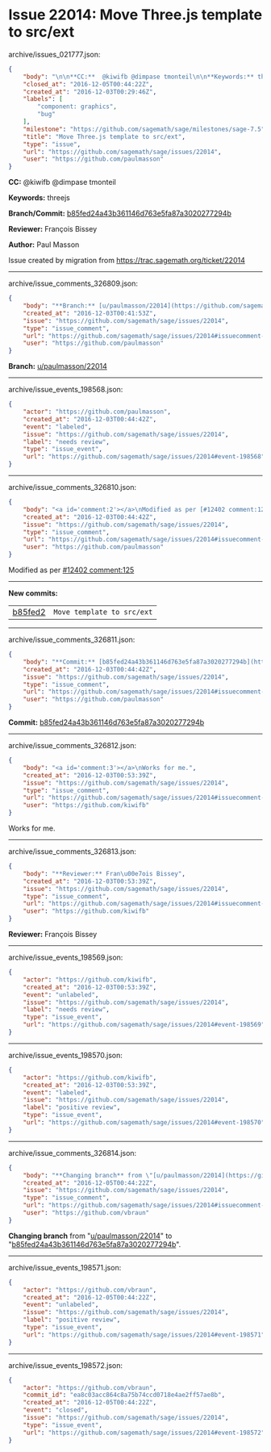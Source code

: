 # Issue 22014: Move Three.js template to src/ext

archive/issues_021777.json:
```json
{
    "body": "\n\n**CC:**  @kiwifb @dimpase tmonteil\n\n**Keywords:** threejs\n\n**Branch/Commit:** [b85fed24a43b361146d763e5fa87a3020277294b](https://github.com/sagemath/sagetrac-mirror/commit/b85fed24a43b361146d763e5fa87a3020277294b)\n\n**Reviewer:** Fran\u00e7ois Bissey\n\n**Author:** Paul Masson\n\nIssue created by migration from https://trac.sagemath.org/ticket/22014\n\n",
    "closed_at": "2016-12-05T00:44:22Z",
    "created_at": "2016-12-03T00:29:46Z",
    "labels": [
        "component: graphics",
        "bug"
    ],
    "milestone": "https://github.com/sagemath/sage/milestones/sage-7.5",
    "title": "Move Three.js template to src/ext",
    "type": "issue",
    "url": "https://github.com/sagemath/sage/issues/22014",
    "user": "https://github.com/paulmasson"
}
```


**CC:**  @kiwifb @dimpase tmonteil

**Keywords:** threejs

**Branch/Commit:** [b85fed24a43b361146d763e5fa87a3020277294b](https://github.com/sagemath/sagetrac-mirror/commit/b85fed24a43b361146d763e5fa87a3020277294b)

**Reviewer:** François Bissey

**Author:** Paul Masson

Issue created by migration from https://trac.sagemath.org/ticket/22014





---

archive/issue_comments_326809.json:
```json
{
    "body": "**Branch:** [u/paulmasson/22014](https://github.com/sagemath/sagetrac-mirror/tree/u/paulmasson/22014)",
    "created_at": "2016-12-03T00:41:53Z",
    "issue": "https://github.com/sagemath/sage/issues/22014",
    "type": "issue_comment",
    "url": "https://github.com/sagemath/sage/issues/22014#issuecomment-326809",
    "user": "https://github.com/paulmasson"
}
```

**Branch:** [u/paulmasson/22014](https://github.com/sagemath/sagetrac-mirror/tree/u/paulmasson/22014)



---

archive/issue_events_198568.json:
```json
{
    "actor": "https://github.com/paulmasson",
    "created_at": "2016-12-03T00:44:42Z",
    "event": "labeled",
    "issue": "https://github.com/sagemath/sage/issues/22014",
    "label": "needs review",
    "type": "issue_event",
    "url": "https://github.com/sagemath/sage/issues/22014#event-198568"
}
```



---

archive/issue_comments_326810.json:
```json
{
    "body": "<a id='comment:2'></a>\nModified as per [#12402 comment:125](https://github.com/sagemath/sage/issues/12402#comment:125)\n\n---\n**New commits:**\n<table><tr><td><a href=\"https://github.com/sagemath/sagetrac-mirror/commit/b85fed24a43b361146d763e5fa87a3020277294b\">b85fed2</a></td><td><code>Move template to src/ext</code></td></tr></table>\n",
    "created_at": "2016-12-03T00:44:42Z",
    "issue": "https://github.com/sagemath/sage/issues/22014",
    "type": "issue_comment",
    "url": "https://github.com/sagemath/sage/issues/22014#issuecomment-326810",
    "user": "https://github.com/paulmasson"
}
```

<a id='comment:2'></a>
Modified as per [#12402 comment:125](https://github.com/sagemath/sage/issues/12402#comment:125)

---
**New commits:**
<table><tr><td><a href="https://github.com/sagemath/sagetrac-mirror/commit/b85fed24a43b361146d763e5fa87a3020277294b">b85fed2</a></td><td><code>Move template to src/ext</code></td></tr></table>




---

archive/issue_comments_326811.json:
```json
{
    "body": "**Commit:** [b85fed24a43b361146d763e5fa87a3020277294b](https://github.com/sagemath/sagetrac-mirror/commit/b85fed24a43b361146d763e5fa87a3020277294b)",
    "created_at": "2016-12-03T00:44:42Z",
    "issue": "https://github.com/sagemath/sage/issues/22014",
    "type": "issue_comment",
    "url": "https://github.com/sagemath/sage/issues/22014#issuecomment-326811",
    "user": "https://github.com/paulmasson"
}
```

**Commit:** [b85fed24a43b361146d763e5fa87a3020277294b](https://github.com/sagemath/sagetrac-mirror/commit/b85fed24a43b361146d763e5fa87a3020277294b)



---

archive/issue_comments_326812.json:
```json
{
    "body": "<a id='comment:3'></a>\nWorks for me.",
    "created_at": "2016-12-03T00:53:39Z",
    "issue": "https://github.com/sagemath/sage/issues/22014",
    "type": "issue_comment",
    "url": "https://github.com/sagemath/sage/issues/22014#issuecomment-326812",
    "user": "https://github.com/kiwifb"
}
```

<a id='comment:3'></a>
Works for me.



---

archive/issue_comments_326813.json:
```json
{
    "body": "**Reviewer:** Fran\u00e7ois Bissey",
    "created_at": "2016-12-03T00:53:39Z",
    "issue": "https://github.com/sagemath/sage/issues/22014",
    "type": "issue_comment",
    "url": "https://github.com/sagemath/sage/issues/22014#issuecomment-326813",
    "user": "https://github.com/kiwifb"
}
```

**Reviewer:** François Bissey



---

archive/issue_events_198569.json:
```json
{
    "actor": "https://github.com/kiwifb",
    "created_at": "2016-12-03T00:53:39Z",
    "event": "unlabeled",
    "issue": "https://github.com/sagemath/sage/issues/22014",
    "label": "needs review",
    "type": "issue_event",
    "url": "https://github.com/sagemath/sage/issues/22014#event-198569"
}
```



---

archive/issue_events_198570.json:
```json
{
    "actor": "https://github.com/kiwifb",
    "created_at": "2016-12-03T00:53:39Z",
    "event": "labeled",
    "issue": "https://github.com/sagemath/sage/issues/22014",
    "label": "positive review",
    "type": "issue_event",
    "url": "https://github.com/sagemath/sage/issues/22014#event-198570"
}
```



---

archive/issue_comments_326814.json:
```json
{
    "body": "**Changing branch** from \"[u/paulmasson/22014](https://github.com/sagemath/sagetrac-mirror/tree/u/paulmasson/22014)\" to \"[b85fed24a43b361146d763e5fa87a3020277294b](https://github.com/sagemath/sagetrac-mirror/commit/b85fed24a43b361146d763e5fa87a3020277294b)\".",
    "created_at": "2016-12-05T00:44:22Z",
    "issue": "https://github.com/sagemath/sage/issues/22014",
    "type": "issue_comment",
    "url": "https://github.com/sagemath/sage/issues/22014#issuecomment-326814",
    "user": "https://github.com/vbraun"
}
```

**Changing branch** from "[u/paulmasson/22014](https://github.com/sagemath/sagetrac-mirror/tree/u/paulmasson/22014)" to "[b85fed24a43b361146d763e5fa87a3020277294b](https://github.com/sagemath/sagetrac-mirror/commit/b85fed24a43b361146d763e5fa87a3020277294b)".



---

archive/issue_events_198571.json:
```json
{
    "actor": "https://github.com/vbraun",
    "created_at": "2016-12-05T00:44:22Z",
    "event": "unlabeled",
    "issue": "https://github.com/sagemath/sage/issues/22014",
    "label": "positive review",
    "type": "issue_event",
    "url": "https://github.com/sagemath/sage/issues/22014#event-198571"
}
```



---

archive/issue_events_198572.json:
```json
{
    "actor": "https://github.com/vbraun",
    "commit_id": "ea8c03acc864c8a75b74ccd0718e4ae2ff57ae8b",
    "created_at": "2016-12-05T00:44:22Z",
    "event": "closed",
    "issue": "https://github.com/sagemath/sage/issues/22014",
    "type": "issue_event",
    "url": "https://github.com/sagemath/sage/issues/22014#event-198572"
}
```
